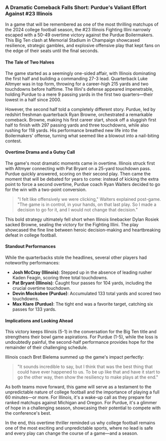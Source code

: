### A Dramatic Comeback Falls Short: Purdue's Valiant Effort Against #23 Illinois

In a game that will be remembered as one of the most thrilling matchups of the 2024 college football season, the #23 Illinois Fighting Illini narrowly escaped with a 50-49 overtime victory against the Purdue Boilermakers. This Big Ten clash at Memorial Stadium in Champaign showcased resilience, strategic gambles, and explosive offensive play that kept fans on the edge of their seats until the final seconds.

#### The Tale of Two Halves

The game started as a seemingly one-sided affair, with Illinois dominating the first half and building a commanding 27-3 lead. Quarterback Luke Altmyer was in top form, throwing for a career-high 215 yards and two touchdowns before halftime. The Illini's defense appeared impenetrable, holding Purdue to a mere 9 passing yards in the first two quarters—their lowest in a half since 2000.

However, the second half told a completely different story. Purdue, led by redshirt freshman quarterback Ryan Browne, orchestrated a remarkable comeback. Browne, making his first career start, shook off a sluggish first half to finish with 297 passing yards and three touchdowns, while also rushing for 118 yards. His performance breathed new life into the Boilermakers' offense, turning what seemed like a blowout into a nail-biting contest.

#### Overtime Drama and a Gutsy Call

The game's most dramatic moments came in overtime. Illinois struck first with Altmyer connecting with Pat Bryant on a 25-yard touchdown pass. Purdue quickly answered, scoring on their second play. Then came the moment that will be debated for years to come: instead of kicking the extra point to force a second overtime, Purdue coach Ryan Walters decided to go for the win with a two-point conversion.

> "I felt like offensively we were clicking," Walters explained post-game. "The game is in control, in your hands, on that last play. So I made a decision to go for it, and I would not change that decision."

This bold strategy ultimately fell short when Illinois linebacker Dylan Rosiek sacked Browne, sealing the victory for the Fighting Illini. The play showcased the fine line between heroic decision-making and heartbreaking defeat in college football.

#### Standout Performances

While the quarterbacks stole the headlines, several other players had noteworthy performances:

- **Josh McCray (Illinois)**: Stepped up in the absence of leading rusher Kaden Feagin, scoring three total touchdowns.
- **Pat Bryant (Illinois)**: Caught four passes for 104 yards, including the crucial overtime touchdown.
- **Devin Mockobee (Purdue)**: Accumulated 133 total yards and scored two touchdowns.
- **Max Klare (Purdue)**: The tight end was a favorite target, catching six passes for 133 yards.

#### Implications and Looking Ahead

This victory keeps Illinois (5-1) in the conversation for the Big Ten title and strengthens their bowl game aspirations. For Purdue (1-5), while the loss is undoubtedly painful, the second-half performance provides hope for the remainder of their challenging schedule.

Illinois coach Bret Bielema summed up the game's impact perfectly:

> "It sounds incredible to say, but I think that was the best thing that could have ever happened to us. To be up like that and have it start to go the other way, then show the resiliency to make plays at the end."

As both teams move forward, this game will serve as a testament to the unpredictable nature of college football and the importance of playing a full 60 minutes—or more. For Illinois, it's a wake-up call as they prepare for ranked matchups against Michigan and Oregon. For Purdue, it's a glimmer of hope in a challenging season, showcasing their potential to compete with the conference's best.

In the end, this overtime thriller reminded us why college football remains one of the most exciting and unpredictable sports, where no lead is safe and every play can change the course of a game—and a season.